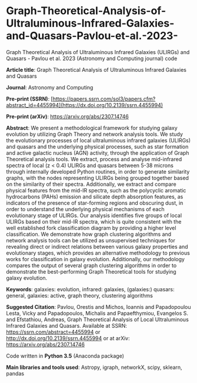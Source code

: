 # Graph-Theoretical-Analysis-of-Ultraluminous-Infrared-Galaxies-and-Quasars-Pavlou-et-al.-2023-
Graph Theoretical Analysis of Ultraluminous Infrared Galaxies (ULIRGs) and Quasars - Pavlou et al. 2023 (Astronomy and Computing journal) code

**Article title**: Graph Theoretical Analysis of Ultraluminous Infrared Galaxies and Quasars

**Journal**: Astronomy and Computing

**Pre-print (SSRN)**: [https://papers.ssrn.com/sol3/papers.cfm?abstract_id=4455994](https://dx.doi.org/10.2139/ssrn.4455994)

**Pre-print (arXiv)**: https://arxiv.org/abs/2307.14746

**Abstract**:
We present a methodological framework for studying galaxy evolution by utilizing Graph Theory and network analysis tools. We study the evolutionary processes of local ultraluminous infrared galaxies (ULIRGs) and quasars and the underlying physical processes, such as star formation and active galactic nucleus (AGN) activity, through the application of Graph Theoretical analysis tools. We extract, process and analyse mid-infrared spectra of local (z < 0.4) ULIRGs and quasars between 5-38 microns through internally developed Python routines, in order to generate similarity graphs, with the nodes representing ULIRGs being grouped together based on the similarity of their spectra. Additionally, we extract and compare physical features from the mid-IR spectra, such as the polycyclic aromatic hydrocarbons (PAHs) emission and silicate depth absorption features, as indicators of the presence of star-forming regions and obscuring dust, in order to understand the underlying physical mechanisms of each evolutionary stage of ULIRGs. Our analysis identifies five groups of local ULIRGs based on their mid-IR spectra, which is quite consistent with the well established fork classification diagram by providing a higher level classification. We demonstrate how graph clustering algorithms and network analysis tools can be utilized as unsupervised techniques for revealing direct or indirect relations between various galaxy properties and evolutionary stages, which provides an alternative methodology to previous works for classification in galaxy evolution. Additionally, our methodology compares the output of several graph clustering algorithms in order to demonstrate the best-performing Graph Theoretical tools for studying galaxy evolution.

**Keywords**: galaxies: evolution, infrared: galaxies, (galaxies:) quasars: general, galaxies: active, graph theory, clustering algorithms

**Suggested Citation**:
Pavlou, Orestis and Michos, Ioannis and Papadopoulou Lesta, Vicky and Papadopoulos, Michalis and Papaefthymiou, Evangelos S. and Efstathiou, Andreas, Graph Theoretical Analysis of Local Ultraluminous Infrared Galaxies and Quasars. Available at SSRN: https://ssrn.com/abstract=4455994 or http://dx.doi.org/10.2139/ssrn.4455994 or at arXiv: https://arxiv.org/abs/2307.14746

Code written in **Python 3.5** (Anaconda package)

**Main libraries and tools used**: Astropy, igraph, networkX, scipy, sklearn, pandas
